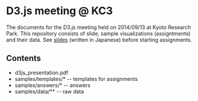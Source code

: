 # D3.js meeting @ KC3
The documents for the D3.js meeting held on 2014/09/13 at Kyoto Research Park.
This repository consists of slide, sample visualizations (assigntments) and their data.
See [slides](https://speakerdeck.com/domitry/d3-dot-jsru-men) (written in Japanese) before starting assignments.

## Contents
+ d3js_presentation.pdf
+ samples/templates/*  -- templates for assignments
+ samples/answers/*    -- answers
+ samples/data/**      -- raw data
